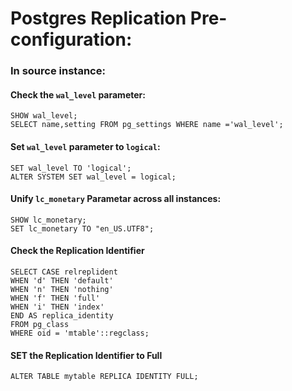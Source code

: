 # Postgres Replication Pre-configuration:

### In source instance:
#### Check the `wal_level` parameter:

```
SHOW wal_level;
SELECT name,setting FROM pg_settings WHERE name ='wal_level';
```

#### Set `wal_level` parameter to `logical`:
```
SET wal_level TO 'logical';
ALTER SYSTEM SET wal_level = logical;
```

#### Unify `lc_monetary` Parametar across all instances:
```
SHOW lc_monetary;
SET lc_monetary TO "en_US.UTF8";
```


#### Check the Replication Identifier

```
SELECT CASE relreplident
WHEN 'd' THEN 'default'
WHEN 'n' THEN 'nothing'
WHEN 'f' THEN 'full'
WHEN 'i' THEN 'index'
END AS replica_identity
FROM pg_class
WHERE oid = 'mtable'::regclass;
```
#### SET the Replication Identifier to Full
```
ALTER TABLE mytable REPLICA IDENTITY FULL;
```